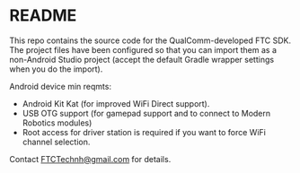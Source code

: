 # README #

This repo contains the source code for the QualComm-developed FTC SDK.  The project files have been configured so that you can import them as a non-Android Studio project (accept the default Gradle wrapper settings when you do the import). 

Android device min reqmts:

* Android Kit Kat (for improved WiFi Direct support).
* USB OTG support (for gamepad support and to connect to Modern Robotics modules)
* Root access for driver station is required if you want to force WiFi channel selection.

Contact FTCTechnh@gmail.com for details.